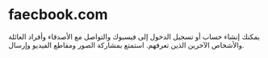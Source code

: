# faecbook.com
يمكنك إنشاء حساب أو تسجيل الدخول إلى فيسبوك والتواصل مع الأصدقاء وأفراد العائلة والأشخاص الآخرين الذين تعرفهم. استمتع بمشاركة الصور ومقاطع الفيديو وإرسال.

